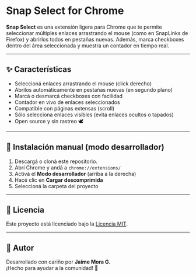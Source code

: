# Snap Select for Chrome

**Snap Select** es una extensión ligera para Chrome que te permite seleccionar múltiples enlaces arrastrando el mouse (como en SnapLinks de Firefox) y abrirlos todos en pestañas nuevas. Además, marca checkboxes dentro del área seleccionada y muestra un contador en tiempo real.

---

## ✨ Características

- Seleccioná enlaces arrastrando el mouse (click derecho)
- Abrilos automáticamente en pestañas nuevas (en segundo plano)
- Marcá o desmarcá checkboxes con facilidad
- Contador en vivo de enlaces seleccionados
- Compatible con páginas extensas (scroll)
- Sólo selecciona enlaces visibles (evita enlaces ocultos o tapados)
- Open source y sin rastreo 🕊️

---

## 🔧 Instalación manual (modo desarrollador)

1. Descargá o cloná este repositorio.
2. Abrí Chrome y andá a `chrome://extensions/`
3. Activá el **Modo desarrollador** (arriba a la derecha)
4. Hacé clic en **Cargar descomprimida**
5. Seleccioná la carpeta del proyecto

---

## 📄 Licencia

Este proyecto está licenciado bajo la [Licencia MIT](./LICENSE).

---

## 🙌 Autor

Desarrollado con cariño por **Jaime Mora G.**  
¡Hecho para ayudar a la comunidad! 💜